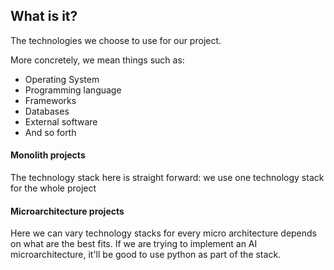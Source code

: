 ## What is it?
The technologies we choose to use for our project.

More concretely, we mean things such as:
- Operating System
- Programming language
- Frameworks
- Databases
- External software
- And so forth

#### Monolith projects
The technology stack here is straight forward: we use one technology stack for the whole project

#### Microarchitecture projects
Here we can vary technology stacks for every micro architecture depends on what are the best fits.
If we are trying to implement an AI microarchitecture, it'll be good to use python as part of the stack.
